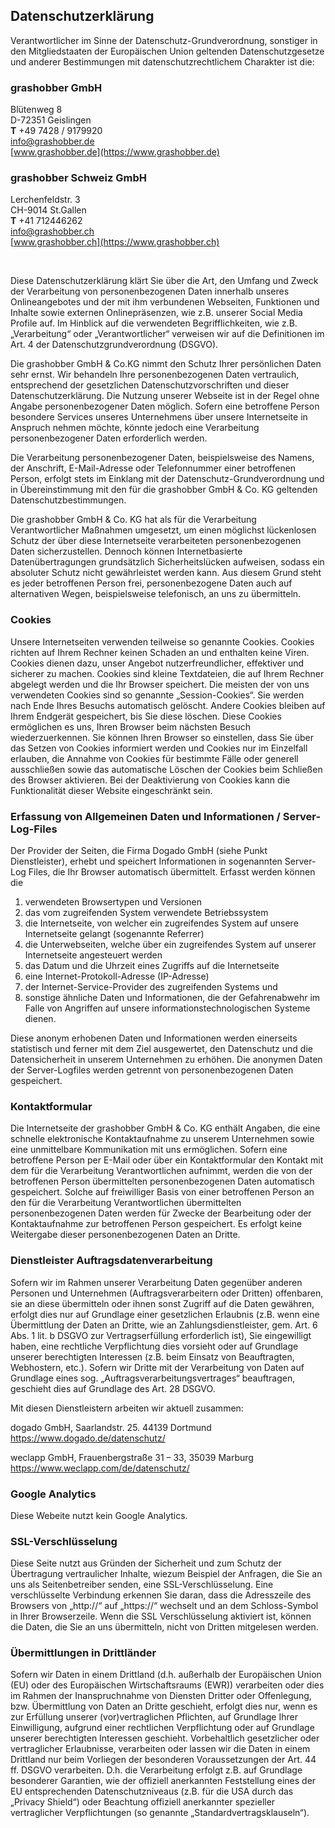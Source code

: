 ## Datenschutzerklärung

Verantwortlicher im Sinne der Datenschutz-Grundverordnung, sonstiger in den Mitgliedstaaten der Europäischen Union geltenden Datenschutzgesetze und anderer Bestimmungen mit datenschutzrechtlichem Charakter ist die:

<h3 class="c-plain__richtext-headline">grashobber GmbH</h3>

Blütenweg 8  
D-72351 Geislingen  
**T** +49 7428 / 9179920  
[info@grashobber.de](mailto:info@grashobber.de)  
[www.grashobber.de](https://www.grashobber.de)

<h3 class="c-plain__richtext-headline">grashobber Schweiz GmbH</h3>

Lerchenfeldstr. 3  
CH-9014 St.Gallen  
**T** +41 712446262  
[info@grashobber.ch](mailto:info@grashobber.ch)  
[www.grashobber.ch](https://www.grashobber.ch)

&nbsp;

Diese Datenschutzerklärung klärt Sie über die Art, den Umfang und Zweck der Verarbeitung von personenbezogenen Daten innerhalb unseres Onlineangebotes und der mit ihm verbundenen Webseiten, Funktionen und Inhalte sowie externen Onlinepräsenzen, wie z.B. unserer Social Media Profile auf. Im Hinblick auf die verwendeten Begrifflichkeiten, wie z.B. „Verarbeitung“ oder „Verantwortlicher“ verweisen wir auf die Definitionen im Art. 4 der Datenschutzgrundverordnung (DSGVO).

Die grashobber GmbH & Co.KG nimmt den Schutz Ihrer persönlichen Daten sehr ernst. Wir behandeln Ihre personenbezogenen Daten vertraulich, entsprechend der gesetzlichen Datenschutzvorschriften und dieser Datenschutzerklärung. Die Nutzung unserer Webseite ist in der Regel ohne Angabe personenbezogener Daten möglich. Sofern eine betroffene Person besondere Services unseres Unternehmens über unsere Internetseite in Anspruch nehmen möchte, könnte jedoch eine Verarbeitung personenbezogener Daten erforderlich werden.

Die Verarbeitung personenbezogener Daten, beispielsweise des Namens, der Anschrift, E-Mail-Adresse oder Telefonnummer einer betroffenen Person, erfolgt stets im Einklang mit der Datenschutz-Grundverordnung und in Übereinstimmung mit den für die grashobber GmbH & Co. KG geltenden Datenschutzbestimmungen.

Die grashobber GmbH & Co. KG hat als für die Verarbeitung Verantwortlicher Maßnahmen umgesetzt, um einen möglichst lückenlosen Schutz der über diese Internetseite verarbeiteten personenbezogenen Daten sicherzustellen. Dennoch können Internetbasierte Datenübertragungen grundsätzlich Sicherheitslücken aufweisen, sodass ein absoluter Schutz nicht gewährleistet werden kann. Aus diesem Grund steht es jeder betroffenen Person frei, personenbezogene Daten auch auf alternativen Wegen, beispielsweise telefonisch, an uns zu übermitteln.

<h3 class="c-plain__richtext-headline">Cookies</h3>

Unsere Internetseiten verwenden teilweise so genannte Cookies. Cookies richten auf Ihrem Rechner keinen Schaden an und enthalten keine Viren. Cookies dienen dazu, unser Angebot nutzerfreundlicher, effektiver und sicherer zu machen. Cookies sind kleine Textdateien, die auf Ihrem Rechner abgelegt werden und die Ihr Browser speichert. Die meisten der von uns verwendeten Cookies sind so genannte „Session-Cookies“. Sie werden nach Ende Ihres Besuchs automatisch gelöscht. Andere Cookies bleiben auf Ihrem Endgerät gespeichert, bis Sie diese löschen. Diese Cookies ermöglichen es uns, Ihren Browser beim nächsten Besuch wiederzuerkennen. Sie können Ihren Browser so einstellen, dass Sie über das Setzen von Cookies informiert werden und Cookies nur im Einzelfall erlauben, die Annahme von Cookies für bestimmte Fälle oder generell ausschließen sowie das automatische Löschen der Cookies beim Schließen des Browser aktivieren. Bei der Deaktivierung von Cookies kann die Funktionalität dieser Website eingeschränkt sein.

<h3 class="c-plain__richtext-headline">Erfassung von Allgemeinen Daten und Informationen / Server-Log-Files</h3>

Der Provider der Seiten, die Firma Dogado GmbH (siehe Punkt Dienstleister), erhebt und speichert Informationen in sogenannten Server-Log Files, die Ihr Browser automatisch übermittelt.
Erfasst werden können die

1. verwendeten Browsertypen und Versionen
2. das vom zugreifenden System verwendete Betriebssystem
3. die Internetseite, von welcher ein zugreifendes System auf unsere Internetseite gelangt (sogenannte Referrer)
4. die Unterwebseiten, welche über ein zugreifendes System auf unserer Internetseite angesteuert werden
5. das Datum und die Uhrzeit eines Zugriffs auf die Internetseite
6. eine Internet-Protokoll-Adresse (IP-Adresse)
7. der Internet-Service-Provider des zugreifenden Systems und
8. sonstige ähnliche Daten und Informationen, die der Gefahrenabwehr im Falle von Angriffen auf unsere informationstechnologischen Systeme dienen.

Diese anonym erhobenen Daten und Informationen werden einerseits statistisch und ferner mit dem Ziel ausgewertet, den Datenschutz und die Datensicherheit in unserem Unternehmen zu erhöhen. Die anonymen Daten der Server-Logfiles werden getrennt von personenbezogenen Daten gespeichert.

<h3 class="c-plain__richtext-headline">Kontaktformular</h3>

Die Internetseite der grashobber GmbH & Co. KG enthält Angaben, die eine schnelle elektronische Kontaktaufnahme zu unserem Unternehmen sowie eine unmittelbare Kommunikation mit uns ermöglichen. Sofern eine betroffene Person per E-Mail oder über ein Kontaktformular den Kontakt mit dem für die Verarbeitung Verantwortlichen aufnimmt, werden die von der betroffenen Person übermittelten personenbezogenen Daten automatisch gespeichert. Solche auf freiwilliger Basis von einer betroffenen Person an den für die Verarbeitung Verantwortlichen übermittelten personenbezogenen Daten werden für Zwecke der Bearbeitung oder der Kontaktaufnahme zur betroffenen Person gespeichert. Es erfolgt keine Weitergabe dieser personenbezogenen Daten an Dritte.

<h3 class="c-plain__richtext-headline">Dienstleister Auftragsdatenverarbeitung</h3>

Sofern wir im Rahmen unserer Verarbeitung Daten gegenüber anderen Personen und Unternehmen (Auftragsverarbeitern oder Dritten) offenbaren, sie an diese übermitteln oder ihnen sonst Zugriff auf die Daten gewähren, erfolgt dies nur auf Grundlage einer gesetzlichen Erlaubnis (z.B. wenn eine Übermittlung der Daten an Dritte, wie an Zahlungsdienstleister, gem. Art. 6 Abs. 1 lit. b DSGVO zur Vertragserfüllung erforderlich ist), Sie eingewilligt haben, eine rechtliche Verpflichtung dies vorsieht oder auf Grundlage unserer berechtigten Interessen (z.B. beim Einsatz von Beauftragten, Webhostern, etc.). Sofern wir Dritte mit der Verarbeitung von Daten auf Grundlage eines sog. „Auftragsverarbeitungsvertrages“ beauftragen, geschieht dies auf Grundlage des Art. 28 DSGVO.

Mit diesen Dienstleistern arbeiten wir aktuell zusammen:

dogado GmbH, Saarlandstr. 25. 44139 Dortmund
https://www.dogado.de/datenschutz/

weclapp GmbH, Frauenbergstraße 31 – 33, 35039 Marburg
https://www.weclapp.com/de/datenschutz/

<h3 class="c-plain__richtext-headline">Google Analytics</h3>

Diese Webeite nutzt kein Google Analytics.

<h3 class="c-plain__richtext-headline">SSL-Verschlüsselung</h3>

Diese Seite nutzt aus Gründen der Sicherheit und zum Schutz der Übertragung vertraulicher Inhalte, wiezum Beispiel der Anfragen, die Sie an uns als Seitenbetreiber senden, eine SSL-Verschlüsselung. Eine verschlüsselte Verbindung erkennen Sie daran, dass die Adresszeile des Browsers von „http://“ auf „https://“ wechselt und an dem Schloss-Symbol in Ihrer Browserzeile. Wenn die SSL Verschlüsselung aktiviert ist, können die Daten, die Sie an uns übermitteln, nicht von Dritten mitgelesen werden.

<h3 class="c-plain__richtext-headline">Übermittlungen in Drittländer</h3>

Sofern wir Daten in einem Drittland (d.h. außerhalb der Europäischen Union (EU) oder des Europäischen Wirtschaftsraums (EWR)) verarbeiten oder dies im Rahmen der Inanspruchnahme von Diensten Dritter oder Offenlegung, bzw. Übermittlung von Daten an Dritte geschieht, erfolgt dies nur, wenn es zur Erfüllung unserer (vor)vertraglichen Pflichten, auf Grundlage Ihrer Einwilligung, aufgrund einer rechtlichen Verpflichtung oder auf Grundlage unserer berechtigten Interessen geschieht. Vorbehaltlich gesetzlicher oder vertraglicher Erlaubnisse, verarbeiten oder lassen wir die Daten in einem Drittland nur beim Vorliegen der besonderen Voraussetzungen der Art. 44 ff. DSGVO verarbeiten. D.h. die Verarbeitung erfolgt z.B. auf Grundlage besonderer Garantien, wie der offiziell anerkannten Feststellung eines der EU entsprechenden Datenschutzniveaus (z.B. für die USA durch das „Privacy Shield“) oder Beachtung offiziell anerkannter spezieller vertraglicher Verpflichtungen (so genannte „Standardvertragsklauseln“).
